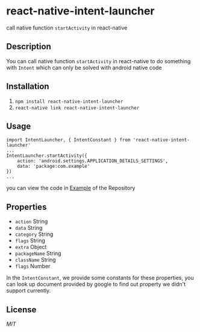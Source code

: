 # react-native-intent-launcher
call native function `startActivity` in react-native

## Description
You can call native function `startActivity` in react-native to do something with `Intent` which can only be solved with android native code

## Installation

1. `npm install react-native-intent-launcher` 
2. `react-native link react-native-intent-launcher`

## Usage
```
import IntentLauncher, { IntentConstant } from 'react-native-intent-launcher'
...
IntentLauncher.startActivity({
	action: 'android.settings.APPLICATION_DETAILS_SETTINGS',
	data: 'package:com.example'
})
...
```
you can view the code in [Example](https://github.com/Bob1993/react-native-intent-launcher/blob/master/Example/index.android.js) of the Repository

## Properties
* `action` String
* `data` String
* `category` String
* `flags` String
* `extra` Object
* `packageName` String
* `className` String
* `flags` Number

In the `IntentConstant`, we provide some constants for these properties, you can look up document provided by google to find out property we didn't support currently.

## License
*MIT*


